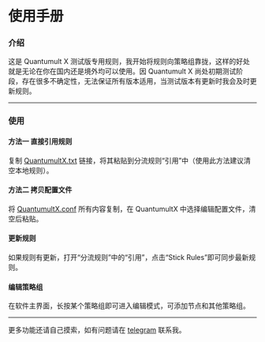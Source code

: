 # 使用手册

### 介绍

这是 Quantumult X 测试版专用规则，我开始将规则向策略组靠拢，这样的好处就是无论在你在国内还是境外均可以使用。因 Quantumult X 尚处初期测试阶段，存在很多不确定性，无法保证所有版本适用，当测试版本有更新时我会及时更新规则。

---

### 使用

#### 方法一 直接引用规则
复制 [QuantumultX.txt](https://raw.githubusercontent.com/GeQ1an/Rules/master/QuantumultX/QuantumultX.txt) 链接，将其粘贴到分流规则“引用”中（使用此方法建议清空本地规则）。

#### 方法二 拷贝配置文件
将 [QuantumultX.conf](https://raw.githubusercontent.com/GeQ1an/Rules/master/QuantumultX/QuantumultX.conf) 所有内容复制，在 QuantumultX 中选择编辑配置文件，清空后粘贴。

#### 更新规则
如果规则有更新，打开“分流规则”中的“引用”，点击“Stick Rules”即可同步最新规则。

#### 编辑策略组
在软件主界面，长按某个策略组即可进入编辑模式，可添加节点和其他策略组。

---
更多功能还请自己摸索，如有问题请在 [telegram](https://t.me/GeQ1an) 联系我。
